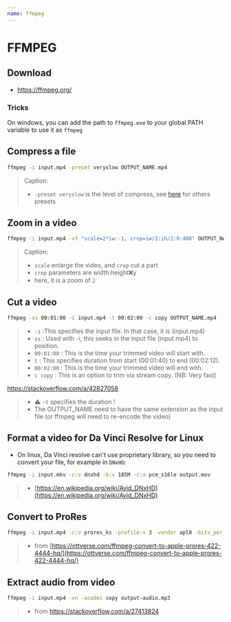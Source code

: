 ```yaml
---
name: ffmpeg
---
```


# FFMPEG

## Download

- <https://ffmpeg.org/>

### Tricks

On windows, you can add the path to `ffmpeg.exe` to your global PATH variable to use it as `ffmpeg`

## Compress a file

```sh
ffmpeg -i input.mp4 -preset veryslow OUTPUT_NAME.mp4
```

> Caption:
>
> - `-preset veryslow` is the level of compress, see [here](https://trac.ffmpeg.org/wiki/Encode/H.264#:~:text=ultrafast) for others presets

## Zoom in a video

```sh
ffmpeg -i input.mp4 -vf "scale=2*iw:-1, crop=iw/2:ih/2:0:400" OUTPUT_NAME.mp4
```

> Caption:
>
> - `scale` enlarge the video, and `crop` cut a part
> - `crop` parameters are width:height:x:y
> - here, it is a zoom of `2`

## Cut a video

```sh
ffmpeg -ss 00:01:00 -i input.mp4 -t 00:02:00 -c copy OUTPUT_NAME.mp4
```

> - `-i` :This specifies the input file. In that case, it is (input.mp4)
> - `ss` : Used with -i, this seeks in the input file (input.mp4) to position.
> - `00:01:00` : This is the time your trimmed video will start with.
> - `t` : This specifies duration from start (00:01:40) to end (00:02:12).
> - `00:02:00` : This is the time your trimmed video will end with.
> - `c copy` : This is an option to trim via stream copy. (NB: Very fast)

<https://stackoverflow.com/a/42827058>

> - ⚠️ `-t` specifies the duration !
> - The OUTPUT_NAME need to have the same extension as the input file (or ffmpeg will need to re-encode the video)

## Format a video for Da Vinci Resolve for Linux

- On linux, Da Vinci resolve can't use proprietary library, so you need to convert your file, for example in `DNxHD`:

```sh
ffmpeg -i input.mkv -c:v dnxhd -b:v 185M -c:a pcm_s16le output.mov
```

> - [https://en.wikipedia.org/wiki/Avid_DNxHD](https://en.wikipedia.org/wiki/Avid_DNxHD)

## Convert to ProRes

```sh
ffmpeg -i input.mp4 -c:v prores_ks -profile:v 3 -vendor apl0 -bits_per_mb 8000 -pix_fmt yuv422p10le output.mov
```

> - from [https://ottverse.com/ffmpeg-convert-to-apple-prores-422-4444-hq/](https://ottverse.com/ffmpeg-convert-to-apple-prores-422-4444-hq/)

## Extract audio from video

```sh
ffmpeg -i input.mp4 -vn -acodec copy output-audio.mp3
```

> - from <https://stackoverflow.com/a/27413824>
